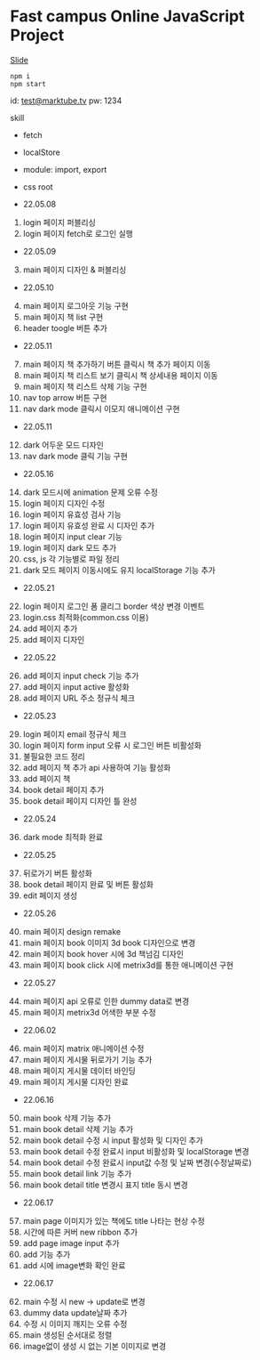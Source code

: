 # Fast campus Online JavaScript Project

[Slide](https://slides.com/woongjae/fc-javascript)

```
npm i
npm start
```

id: test@marktube.tv
pw: 1234

skill

- fetch
- localStore
- module: import, export
- css root

- 22.05.08

1. login 페이지 퍼블리싱
2. login 페이지 fetch로 로그인 실행

- 22.05.09

3. main 페이지 디자인 & 퍼블리싱

- 22.05.10

4. main 페이지 로그아웃 기능 구현
5. main 페이지 책 list 구현
6. header toogle 버튼 추가

- 22.05.11

7. main 페이지 책 추가하기 버튼 클릭시 책 추가 페이지 이동
8. main 페이지 책 리스트 보기 클릭시 책 상세내용 페이지 이동
9. main 페이지 책 리스트 삭제 기능 구현
10. nav top arrow 버튼 구현
11. nav dark mode 클릭시 이모지 애니메이션 구현

- 22.05.11

12. dark 어두운 모드 디자인
13. nav dark mode 클릭 기능 구현

- 22.05.16

14. dark 모드시에 animation 문제 오류 수정
15. login 페이지 디자인 수정
16. login 페이지 유효성 검사 기능
17. login 페이지 유효성 완료 시 디자인 추가
18. login 페이지 input clear 기능
19. login 페이지 dark 모드 추가
20. css, js 각 기능별로 파일 정리
21. dark 모드 페이지 이동시에도 유지 localStorage 기능 추가

- 22.05.21

22. login 페이지 로그인 폼 클리그 border 색상 변경 이벤트
23. login.css 최적화(common.css 이용)
24. add 페이지 추가
25. add 페이지 디자인

- 22.05.22

26. add 페이지 input check 기능 추가
27. add 페이지 input active 활성화
28. add 페이지 URL 주소 정규식 체크

- 22.05.23

29. login 페이지 email 정규식 체크
30. login 페이지 form input 오류 시 로그인 버튼 비활성화
31. 불필요한 코드 정리
32. add 페이지 책 추가 api 사용하여 기능 활성화
33. add 페이지 책
34. book detail 페이지 추가
35. book detail 페이지 디자인 틀 완성

- 22.05.24

36. dark mode 최적화 완료

- 22.05.25

37. 뒤로가기 버튼 활성화
38. book detail 페이지 완료 및 버튼 활성화
39. edit 페이지 생성

- 22.05.26

40. main 페이지 design remake
41. main 페이지 book 이미지 3d book 디자인으로 변경
42. main 페이지 book hover 시에 3d 책넘김 디자인
43. main 페이지 book click 시에 metrix3d를 통한 애니메이션 구현

- 22.05.27

44. main 페이지 api 오류로 인한 dummy data로 변경
45. main 페이지 metrix3d 어색한 부분 수정

- 22.06.02

46. main 페이지 matrix 애니메이션 수정
47. main 페이지 게시물 뒤로가기 기능 추가
48. main 페이지 게시물 데이터 바인딩
49. main 페이지 게시물 디자인 완료

- 22.06.16

50. main book 삭제 기능 추가
51. main book detail 삭제 기능 추가
52. main book detail 수정 시 input 활성화 및 디자인 추가
53. main book detail 수정 완료시 input 비활성화 및 localStorage 변경
54. main book detail 수정 완료시 input값 수정 및 날짜 변경(수정날짜로)
55. main book detail link 기능 추가
56. main book detail title 변경시 표지 title 동시 변경

- 22.06.17

57. main page 이미지가 있는 책에도 title 나타는 현상 수정
58. 시간에 따른 커버 new ribbon 추가
59. add page image input 추가
60. add 기능 추가
61. add 시에 image변화 확인 완료

- 22.06.17

62. main 수정 시 new -> update로 변경
63. dummy data update날짜 추가
64. 수정 시 이미지 깨지는 오류 수정
65. main 생성된 순서대로 정렬
66. image없이 생성 시 없는 기본 이미지로 변경
